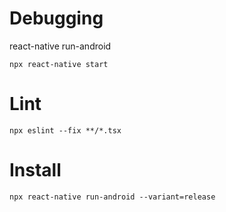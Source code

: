 # Debugging
react-native run-android

```npx react-native start```

# Lint

```npx eslint --fix **/*.tsx```

# Install

```npx react-native run-android --variant=release```
